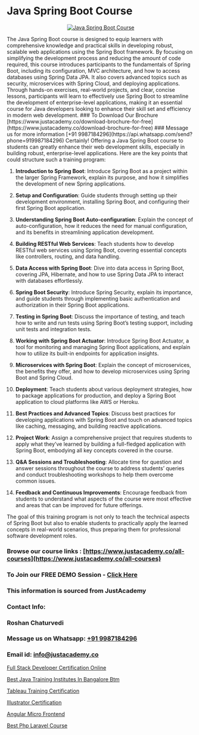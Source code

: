 # Java Spring Boot Course

<p align="center">
  <a href="https://justacademy.co/course-detail/core-java-training">
    <img src="https://justacademy.co/storage2/course_image/1677245426_course_image.webp" alt="Java Spring Boot Course">
  </a>
</p>
The Java Spring Boot course is designed to equip learners with comprehensive knowledge and practical skills in developing robust, scalable web applications using the Spring Boot framework. By focusing on simplifying the development process and reducing the amount of code required, this course introduces participants to the fundamentals of Spring Boot, including its configuration, MVC architecture, and how to access databases using Spring Data JPA. It also covers advanced topics such as security, microservices with Spring Cloud, and deploying applications. Through hands-on exercises, real-world projects, and clear, concise lessons, participants will learn to effectively use Spring Boot to streamline the development of enterprise-level applications, making it an essential course for Java developers looking to enhance their skill set and efficiency in modern web development.
### To Download Our Brochure [https://www.justacademy.co/download-brochure-for-free](https://www.justacademy.co/download-brochure-for-free)
### Message us for more information [+91 9987184296](https://api.whatsapp.com/send?phone=919987184296)
Certainly! Offering a Java Spring Boot course to students can greatly enhance their web development skills, especially in building robust, enterprise-level applications. Here are the key points that could structure such a training program:

1) **Introduction to Spring Boot**: Introduce Spring Boot as a project within the larger Spring Framework, explain its purpose, and how it simplifies the development of new Spring applications.

2) **Setup and Configuration**: Guide students through setting up their development environment, installing Spring Boot, and configuring their first Spring Boot application.

3) **Understanding Spring Boot Auto-configuration**: Explain the concept of auto-configuration, how it reduces the need for manual configuration, and its benefits in streamlining application development.

4) **Building RESTful Web Services**: Teach students how to develop RESTful web services using Spring Boot, covering essential concepts like controllers, routing, and data handling.

5) **Data Access with Spring Boot**: Dive into data access in Spring Boot, covering JPA, Hibernate, and how to use Spring Data JPA to interact with databases effortlessly.

6) **Spring Boot Security**: Introduce Spring Security, explain its importance, and guide students through implementing basic authentication and authorization in their Spring Boot applications.

7) **Testing in Spring Boot**: Discuss the importance of testing, and teach how to write and run tests using Spring Boot’s testing support, including unit tests and integration tests.

8) **Working with Spring Boot Actuator**: Introduce Spring Boot Actuator, a tool for monitoring and managing Spring Boot applications, and explain how to utilize its built-in endpoints for application insights.

9) **Microservices with Spring Boot**: Explain the concept of microservices, the benefits they offer, and how to develop microservices using Spring Boot and Spring Cloud.

10) **Deployment**: Teach students about various deployment strategies, how to package applications for production, and deploy a Spring Boot application to cloud platforms like AWS or Heroku.

11) **Best Practices and Advanced Topics**: Discuss best practices for developing applications with Spring Boot and touch on advanced topics like caching, messaging, and building reactive applications.

12) **Project Work**: Assign a comprehensive project that requires students to apply what they’ve learned by building a full-fledged application with Spring Boot, embodying all key concepts covered in the course.

13) **Q&A Sessions and Troubleshooting**: Allocate time for question and answer sessions throughout the course to address students’ queries and conduct troubleshooting workshops to help them overcome common issues.

14) **Feedback and Continuous Improvements**: Encourage feedback from students to understand what aspects of the course were most effective and areas that can be improved for future offerings.

The goal of this training program is not only to teach the technical aspects of Spring Boot but also to enable students to practically apply the learned concepts in real-world scenarios, thus preparing them for professional software development roles.

### Browse our course links : [https://www.justacademy.co/all-courses](https://www.justacademy.co/all-courses) 
### To Join our FREE DEMO Session - [Click Here](https://www.justacademy.co/register-for-course-demo)


### This information is sourced from JustAcademy
### Contact Info:
### Roshan Chaturvedi
### Message us on Whatsapp: [+91 9987184296](https://api.whatsapp.com/send?phone=919987184296)
### Email id: [info@justacademy.co](mailto:info@justacademy.co)
                
[Full Stack Developer Certification Online](https://www.linkedin.com/pulse/full-stack-developer-certification-online-justacademy-ahmedabad-42gac/)

[Best Java Training Institutes In Bangalore Btm](https://www.linkedin.com/pulse/best-java-training-institutes-bangalore-btm-justacademy-kolkata-ejode?trackingId=5K2WaQl8QUF%2BhQThleM8fw%3D%3D&lipi=urn%3Ali%3Apage%3Ad_flagship3_company_admin%3BZ3buGVXtSt2MpOd2OMz6cQ%3D%3D)

[Tableau Training Certification](https://medium.com/@surajvaishnav5015/tableau-training-certification-049191a2309d)

[Illustrator Certification](https://medium.com/@kamblerajas684/illustrator-certification-acf5496d5dd3)

[Angular Micro Frontend](https://justacademyin.github.io/justacademy/angular-micro-frontend)

[Best Php Laravel Course](https://justacademyin.github.io/justacademy/best-php-laravel-course)

